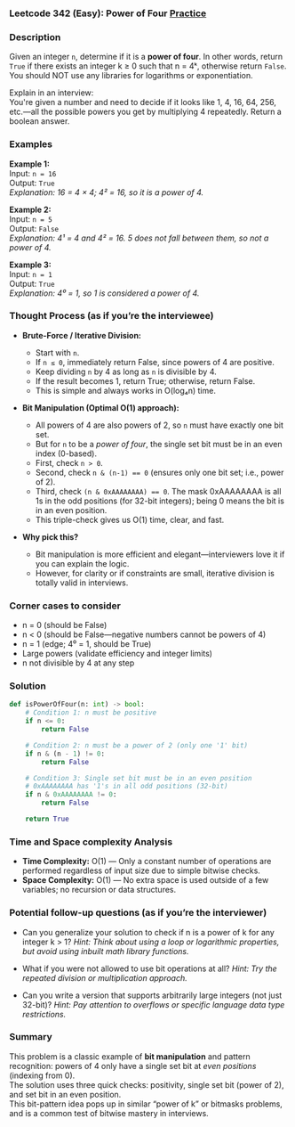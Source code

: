 ### Leetcode 342 (Easy): Power of Four [Practice](https://leetcode.com/problems/power-of-four)

### Description  
Given an integer `n`, determine if it is a **power of four**. In other words, return `True` if there exists an integer k ≥ 0 such that n = 4ᵏ, otherwise return `False`.  
You should NOT use any libraries for logarithms or exponentiation.

Explain in an interview:  
You're given a number and need to decide if it looks like 1, 4, 16, 64, 256, etc.—all the possible powers you get by multiplying 4 repeatedly. Return a boolean answer.


### Examples  

**Example 1:**  
Input: `n = 16`  
Output: `True`  
*Explanation: 16 = 4 × 4; 4² = 16, so it is a power of 4.*

**Example 2:**  
Input: `n = 5`  
Output: `False`  
*Explanation: 4¹ = 4 and 4² = 16. 5 does not fall between them, so not a power of 4.*

**Example 3:**  
Input: `n = 1`  
Output: `True`  
*Explanation: 4⁰ = 1, so 1 is considered a power of 4.*

### Thought Process (as if you’re the interviewee)  
- **Brute-Force / Iterative Division:**  
  - Start with `n`.
  - If `n ≤ 0`, immediately return False, since powers of 4 are positive.
  - Keep dividing `n` by 4 as long as `n` is divisible by 4.
  - If the result becomes 1, return True; otherwise, return False.
  - This is simple and always works in O(log₄n) time.

- **Bit Manipulation (Optimal O(1) approach):**  
  - All powers of 4 are also powers of 2, so `n` must have exactly one bit set.
  - But for `n` to be a *power of four*, the single set bit must be in an even index (0-based).
  - First, check `n > 0`.
  - Second, check `n & (n-1) == 0` (ensures only one bit set; i.e., power of 2).
  - Third, check `(n & 0xAAAAAAAA) == 0`. The mask 0xAAAAAAAA is all 1s in the odd positions (for 32-bit integers); being 0 means the bit is in an even position.
  - This triple-check gives us O(1) time, clear, and fast.

- **Why pick this?**  
  - Bit manipulation is more efficient and elegant—interviewers love it if you can explain the logic.
  - However, for clarity or if constraints are small, iterative division is totally valid in interviews.

### Corner cases to consider  
- n = 0 (should be False)
- n < 0 (should be False—negative numbers cannot be powers of 4)
- n = 1 (edge; 4⁰ = 1, should be True)
- Large powers (validate efficiency and integer limits)
- n not divisible by 4 at any step

### Solution

```python
def isPowerOfFour(n: int) -> bool:
    # Condition 1: n must be positive
    if n <= 0:
        return False

    # Condition 2: n must be a power of 2 (only one '1' bit)
    if n & (n - 1) != 0:
        return False

    # Condition 3: Single set bit must be in an even position
    # 0xAAAAAAAA has '1's in all odd positions (32-bit)
    if n & 0xAAAAAAAA != 0:
        return False

    return True
```

### Time and Space complexity Analysis  

- **Time Complexity:** O(1) — Only a constant number of operations are performed regardless of input size due to simple bitwise checks.
- **Space Complexity:** O(1) — No extra space is used outside of a few variables; no recursion or data structures.

### Potential follow-up questions (as if you’re the interviewer)  

- Can you generalize your solution to check if n is a power of k for any integer k > 1?
  *Hint: Think about using a loop or logarithmic properties, but avoid using inbuilt math library functions.*

- What if you were not allowed to use bit operations at all?
  *Hint: Try the repeated division or multiplication approach.*

- Can you write a version that supports arbitrarily large integers (not just 32-bit)?
  *Hint: Pay attention to overflows or specific language data type restrictions.*

### Summary
This problem is a classic example of **bit manipulation** and pattern recognition: powers of 4 only have a single set bit at *even positions* (indexing from 0).  
The solution uses three quick checks: positivity, single set bit (power of 2), and set bit in an even position.  
This bit-pattern idea pops up in similar “power of k” or bitmasks problems, and is a common test of bitwise mastery in interviews.